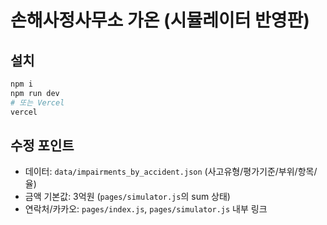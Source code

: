 # 손해사정사무소 가온 (시뮬레이터 반영판)

## 설치
```bash
npm i
npm run dev
# 또는 Vercel
vercel
```

## 수정 포인트
- 데이터: `data/impairments_by_accident.json` (사고유형/평가기준/부위/항목/율)
- 금액 기본값: 3억원 (`pages/simulator.js`의 sum 상태)
- 연락처/카카오: `pages/index.js`, `pages/simulator.js` 내부 링크
